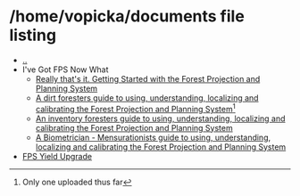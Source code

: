 # /home/vopicka/documents file listing

- [..](/home/vopicka)
- I've Got FPS Now What
  - [Really that's it. Getting Started with the Forest Projection and Planning System](https://github.com/cvopicka/IveGotFPS_ReallyThatsIt)
  - [A dirt foresters guide to using, understanding, localizing and calibrating the Forest Projection and Planning System](https://github.com/cvopicka/IveGotFPS_DirtForestersGuide)[^1]
  - [An inventory foresters guide to using, understanding, localizing and calibrating the Forest Projection and Planning System](https://github.com/cvopicka/IveGotFPS_InventoryForestersGuide)
  - [A Biometrician - Mensurationists guide to using, understanding, localizing and calibrating the Forest Projection and Planning System](https://github.com/cvopicka/IveGotFPS_BiometricianMensurationistGuide)
- [FPS Yield Upgrade](FPS_Yield_Upgrade.md)

[^1]:Only one uploaded thus far
